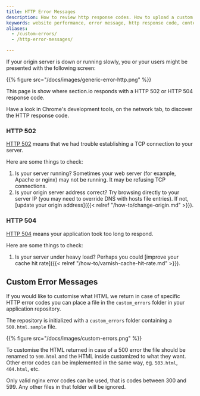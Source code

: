 ```yaml
---
title: HTTP Error Messages
description: How to review http response codes. How to upload a custom error page for your website with section.io.
keywords: website performance, error message, http response code, content delivery network, CDN
aliases:
  - /custom-errors/
  - /http-error-messages/

---
```


If your origin server is down or running slowly, you or your users might be presented with the following screen:

{{% figure src="/docs/images/generic-error-http.png" %}}

This page is show where section.io responds with a HTTP 502 or HTTP 504 response code.

Have a look in Chrome's development tools, on the network tab, to discover the HTTP response code.

### HTTP 502

[HTTP 502](https://en.wikipedia.org/wiki/List_of_HTTP_status_codes#502) means that we had trouble establishing a TCP connection to your server.

Here are some things to check:

1. Is your server running? Sometimes your web server (for example, Apache or nginx) may not be running. It may be refusing TCP connections.
1. Is your origin server address correct? Try browsing directly to your server IP (you may need to override DNS with hosts file entries). If not, [update your origin address]({{< relref "/how-to/change-origin.md" >}}).

### HTTP 504

[HTTP 504](https://en.wikipedia.org/wiki/List_of_HTTP_status_codes#504) means your application took too long to respond.

Here are some things to check:

1. Is your server under heavy load? Perhaps you could [improve your cache hit rate]({{< relref "/how-to/varnish-cache-hit-rate.md" >}}).

## Custom Error Messages

If you would like to customise what HTML we return in case of specific HTTP error codes you can place a file in the `custom_errors` folder in your application repository.

The repository is initialized with a `custom_errors` folder containing a `500.html.sample` file.

{{% figure src="/docs/images/custom-errors.png" %}}

To customise the HTML returned in case of a 500 error the file should be renamed to `500.html` and the HTML inside customized to what they want. Other error codes can be implemented in the same way, eg. `503.html`, `404.html`, etc.

Only valid nginx error codes can be used, that is codes between 300 and 599. Any other files in that folder will be ignored.
